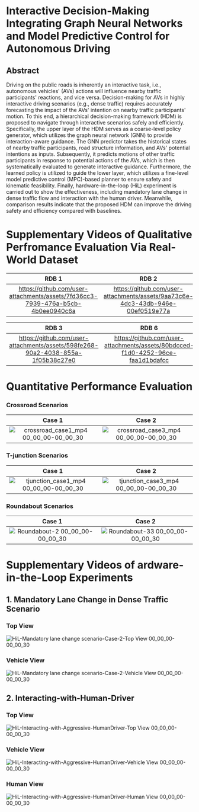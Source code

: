 # Interactive Decision-Making Integrating Graph Neural Networks and Model Predictive Control for Autonomous Driving
## Abstract
Driving on the public roads is inherently an interactive task, i.e., autonomous vehicles' (AVs) actions will influence nearby traffic participants' reactions, and vice versa. Decision-making for AVs in highly interactive driving scenarios (e.g., dense traffic) requires accurately forecasting the impact of the AVs' intention on nearby traffic participants' motion. To this end, a hierarchical decision-making framework (HDM) is proposed to navigate through interactive scenarios safely and efficiently. Specifically, the upper layer of the HDM serves as a coarse-level policy generator, which utilizes the graph neural network (GNN) to provide interaction-aware guidance. The GNN predictor takes the historical states of nearby traffic participants, road structure information, and AVs' potential intentions as inputs. Subsequently, it predicts motions of other traffic participants in response to potential actions of the AVs, which is then systematically evaluated to generate interactive guidance. Furthermore, the learned policy is utilized to guide the lower layer, which utilizes a fine-level model predictive control (MPC)-based planner to ensure safety and kinematic feasibility. Finally, hardware-in-the-loop (HiL) experiment is carried out to show the effectiveness, including mandatory lane change in dense traffic flow and interaction with the human driver. Meanwhile, comparison results indicate that the proposed HDM can improve the driving safety and efficiency compared with baselines.

# Supplementary Videos of Qualitative Perfromance Evaluation Via Real-World Dataset
RDB 1 | RDB 2
:-------------------------:|:-------------------------:
https://github.com/user-attachments/assets/7fd36cc3-7939-476a-b5cb-4b0ee0940c6a | https://github.com/user-attachments/assets/9aa73c6e-4dc3-43db-946e-00ef0519e77a

RDB 3 | RDB 6
:-------------------------:|:-------------------------:
https://github.com/user-attachments/assets/598fe268-90a2-4038-855a-1f05b38c27e0 | https://github.com/user-attachments/assets/80bdcced-f1d0-4252-96ce-faa1d1bdafcc

# Quantitative Performance Evaluation
### Crossroad Scenarios
Case 1 | Case 2
:-------------------------:|:-------------------------:
![crossroad_case1_mp4 00_00_00-00_00_30](https://github.com/user-attachments/assets/47db45ca-6160-4a81-9b6e-84bffe2e3613) | ![crossroad_case3_mp4 00_00_00-00_00_30](https://github.com/user-attachments/assets/d131c71b-7f30-49a2-b598-0d98d66f73ee)

### T-junction Scenarios
Case 1 | Case 2
:-------------------------:|:-------------------------:
![tjunction_case1_mp4 00_00_00-00_00_30](https://github.com/user-attachments/assets/1964ab21-5ee5-4ca2-aee3-19da4aa89570) | ![tjunction_case3_mp4 00_00_00-00_00_30](https://github.com/user-attachments/assets/d96811e4-472d-43c3-b572-82cd19283294)

### Roundabout Scenarios
Case 1 | Case 2
:-------------------------:|:-------------------------:
![Roundabout-2 00_00_00-00_00_30](https://github.com/user-attachments/assets/018cf04c-beb8-4476-b5f4-84b3efbf5986) | ![Roundabout-33 00_00_00-00_00_30](https://github.com/user-attachments/assets/22a591ca-b0c7-43de-8d4c-c386e06ed9dd)

# Supplementary Videos of ardware-in-the-Loop Experiments
## 1. Mandatory Lane Change in Dense Traffic Scenario
### Top View
![HiL-Mandatory lane change scenario-Case-2-Top View 00_00_00-00_00_30](https://github.com/Kayne0401/IMPC/assets/112403512/386c15bf-57e5-4499-8545-73fcda925e2d)
### Vehicle View
![HiL-Mandatory lane change scenario-Case-2-Vehicle View 00_00_00-00_00_30](https://github.com/Kayne0401/IMPC/assets/112403512/c8e1beda-3c85-48fb-8f4d-356ca0facadc)

## 2. Interacting-with-Human-Driver
### Top View
![HiL-Interacting-with-Aggressive-HumanDriver-Top View 00_00_00-00_00_30](https://github.com/Kayne0401/IMPC/assets/112403512/075a8572-aee1-45eb-b068-80459171c11f) 
### Vehicle View
![HiL-Interacting-with-Aggressive-HumanDriver-Vehicle View 00_00_00-00_00_30](https://github.com/Kayne0401/IMPC/assets/112403512/33124517-a1ab-49c1-8adc-1af098a99d25)
### Human View
![HiL-Interacting-with-Aggressive-HumanDriver-Human View 00_00_00-00_00_30](https://github.com/Kayne0401/IMPC/assets/112403512/20edb960-dc0c-42aa-bd58-75d869d08d64)






